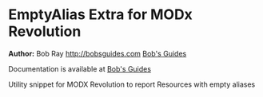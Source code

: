 EmptyAlias Extra for MODx Revolution
=======================================


**Author:** Bob Ray <http://bobsguides.com> [Bob's Guides](http://bobsguides.com)

Documentation is available at [Bob's Guides](http://bobsguides.com/emptyalias-tutorial.html)

Utility snippet for MODX Revolution to report Resources with empty aliases
